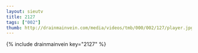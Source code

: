 ```yaml
--- 
layout: sieutv
title: 2127
tags: ["002"]
thumb: http://drainmainvein.com/media/videos/tmb/000/002/127/player.jpg
---
```

{% include drainmainvein key="2127" %} 

